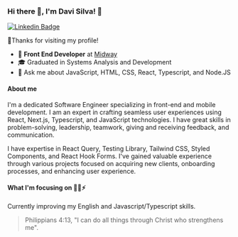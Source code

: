 
### Hi there 👋, I'm Davi Silva! 👋

[![Linkedin Badge](https://img.shields.io/badge/-LinkedIn-blue?style=flat-square&logo=Linkedin&logoColor=white&link=https://www.linkedin.com/vittor-emanoel-8971321b1/)](https://www.linkedin.com/in/davisilva85/)

🙏Thanks for visiting my profile!

- 🏁 <b>Front End Developer</b> at [Midway](https://www.midway.com.br)
- 🎓 Graduated in Systems Analysis and Development
- 💬 Ask me about JavaScript, HTML, CSS, React, Typescript, and Node.JS

#### About me

I'm a dedicated Software Engineer specializing in front-end and mobile development. I am an expert in crafting seamless user experiences using React, Next.js, Typescript, and JavaScript technologies. I have great skills in problem-solving, leadership, teamwork, giving and receiving feedback, and communication.

I have expertise in React Query, Testing Library, Tailwind CSS, Styled Components, and React Hook Forms. I've gained valuable experience through various projects focused on acquiring new clients, onboarding processes, and enhancing user experience.



#### What I'm focusing on  🧑‍💻⚡️

Currently improving my English and Javascript/Typescript skills. 

> Philippians 4:13, "I can do all things through Christ who strengthens me".
